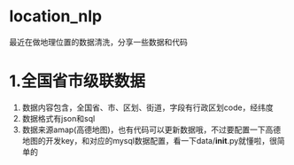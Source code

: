 # location_nlp
最近在做地理位置的数据清洗，分享一些数据和代码

# 1.全国省市级联数据
1. 数据内容包含，全国省、市、区划、街道，字段有行政区划code，经纬度
2. 数据格式有json和sql
3. 数据来源amap(高德地图)，也有代码可以更新数据哦，不过要配置一下高德地图的开发key，和对应的mysql数据配置，看一下data/__init__.py就懂啦，很简单的
